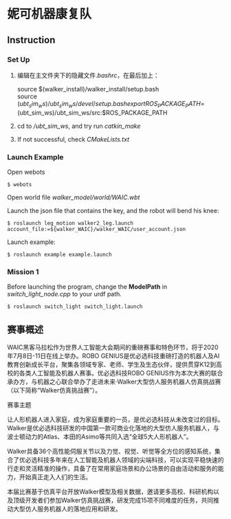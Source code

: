 # 妮可机器康复队

## Instruction

### Set Up

1. 编辑在主文件夹下的隐藏文件.*bashrc*，在最后加上：

    source $(walker_install)/walker_install/setup.bash  
    source $(ubt_sim_ws)/ubt_sim_ws/devel/setup.bash  
    export ROS_PACKAGE_PATH=$(ubt_sim_ws)/ubt_sim_ws/src:$ROS_PACKAGE_PATH
2. cd to */ubt_sim_ws*, and try run *catkin_make*
3. If not successful, check *CMakeLists.txt*

### Launch Example

Open webots

    $ webots
Open world file *walker_model/world/WAIC.wbt*

Launch the json file that contains the key, and the robot will bend his knee:

    $ roslaunch leg_motion walker2_leg.launch account_file:=${walker_WAIC}/walker_WAIC/user_account.json
Launch example:

    $ roslaunch example example.launch

### Mission 1

Before launching the program, change the **ModelPath** in *switch_light_node.cpp* to your urdf path.

    $ roslaunch switch_light switch_light.launch

## 赛事概述

WAIC黑客马拉松作为世界人工智能大会期间的重磅赛事和特色环节，将于2020年7月8日-11日在线上举办。ROBO GENIUS是优必选科技重磅打造的机器人及AI教育创新成长平台，聚集各领域专家、老师、学生及生态伙伴，提供贯穿K12到高校的各类人工智能及机器人赛事。优必选科技ROBO GENIUS作为本次大赛的联合承办方，与机器之心联合举办了走进未来·Walker大型仿人服务机器人仿真挑战赛（以下简称“Walker仿真挑战赛”）。  
  
赛事主题

让人形机器人进入家庭，成为家庭重要的一员，是优必选科技从未改变过的目标。Walker是优必选科技研发的中国第一款可商业化落地的大型仿人服务机器人，与波士顿动力的Atlas、本田的Asimo等共同入选“全球5大人形机器人”。

Walker具备36个高性能伺服关节以及力觉、视觉、听觉等全方位的感知系统，集合了优必选科技多年来在人工智能及机器人领域的尖端科技，可以实现平稳快速的行走和灵活精准的操作，具备了在常用家庭场景和办公场景的自由活动和服务的能力，开始真正走入人们的生活。

本届比赛基于仿真平台开放Walker模型及相关数据，邀请更多高校、科研机构以及顶级开发者们参加Walker仿真挑战赛，研发完成15项不同难度的任务，共同推动大型仿人服务机器人的落地应用和研发。

